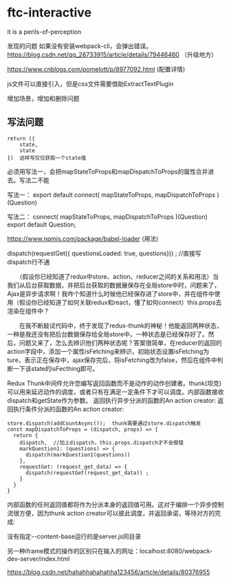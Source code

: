 # ftc-interactive
it is a perils-of-perception

发现的问题
如果没有安装webpack-cli，会弹出错误。 
https://blog.csdn.net/qq_26733915/article/details/79446460 （升级地方）

https://www.cnblogs.com/pomelott/p/8977092.html (配置详情)

js文件可以直接引入，但是css文件需要借助ExtractTextPlugin

<!--两种写法，用单引号括起来会变成字符串-->
<div class={`reslut-container  ${this.state.answered ? 'active' : 'notActive'} `}>

<div class={`reslut-container  ${`${this.state.answered}`=='true' ? 'active' : 'notActive'} `}>

增加场景，增加和删除问题

## 写法问题
```
return ({
    state,   
    state   
})  这样写仅仅获取一个state值
```

必须用写法一，会把mapStateToProps和mapDispatchToProps的属性合并进去。写法二不能

写法一：
export default connect(
  mapStateToProps,
  mapDispatchToProps
)(Question)

写法二：
connect(
  mapStateToProps,
  mapDispatchToProps
)(Question)
 export default Question;  


 https://www.npmjs.com/package/babel-loader  (用法)


 dispatch(requestGet({
        questionsLoaded: true,
        questions})) ;  //直接写dispatch行不通


　　（假设你已经知道了redux中store、action、reducer之间的关系和用法）当我们从后台获取数据，并把后台获取的数据展保存在全局store中时，问题来了，Ajax是异步请求啊！我咋个知道什么时候他已经保存进了store中，并在组件中使用（假设你已经知道了如何关联redux和react，懂了如何connect）this.props去渲染在组件中？

　　在我不断敲试代码中，终于发现了redux-thunk的神秘！他能返回两种状态，一种是我还没有把后台数据保存给全局store中，一种状态是已经保存好了。然后，问题又来了，怎么去辨识他们两种状态呢？答案很简单，在reducer的返回的action字段中，添加一个属性isFetching来辨识，初始状态设置isFetching为ture，表示正在保存中，ajax保存完后，将isFetching改为false，然后在组件中判断一下该state的isFecthing即可。


Redux Thunk中间件允许您编写返回函数而不是动作的动作创建者。thunk(坦克)可以用来延迟动作的调度，或者只有在满足一定条件下才可以调度。内部函数接收dispatch和getState作为参数。
返回执行异步分派的函数的An action creator:
返回执行条件分派的函数的An action creator:
```
store.dispatch(addCountAsync());  thunk需要通过store.dispatch触发
const mapDispatchToProps = (dispatch, props) => {
  return {
    dispatch,  //加上dispatch，this.props.dispatch才不会报错
    markQuestion1: (questions) => {
      dispatch(markQuestion1(questions))
    },
    requestGet: (request_get_data) => {
      dispatch(requestGet(request_get_data)) ; 
    }
  }
}
```
内部函数的任何返回值都将作为分派本身的返回值可用。这对于编排一个异步控制流很方便，因为thunk action creator可以彼此调度，并返回承诺，等待对方的完成:


没有指定--content-base运行的是server.js同目录

另一种iframe模式的操作的区别只在输入的网址：localhost:8080/webpack-dev-server/index.html

https://blog.csdn.net/hahahhahahahha123456/article/details/80376955